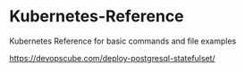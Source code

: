 # Kubernetes-Reference
Kubernetes Reference for basic commands and file examples

https://devopscube.com/deploy-postgresql-statefulset/

